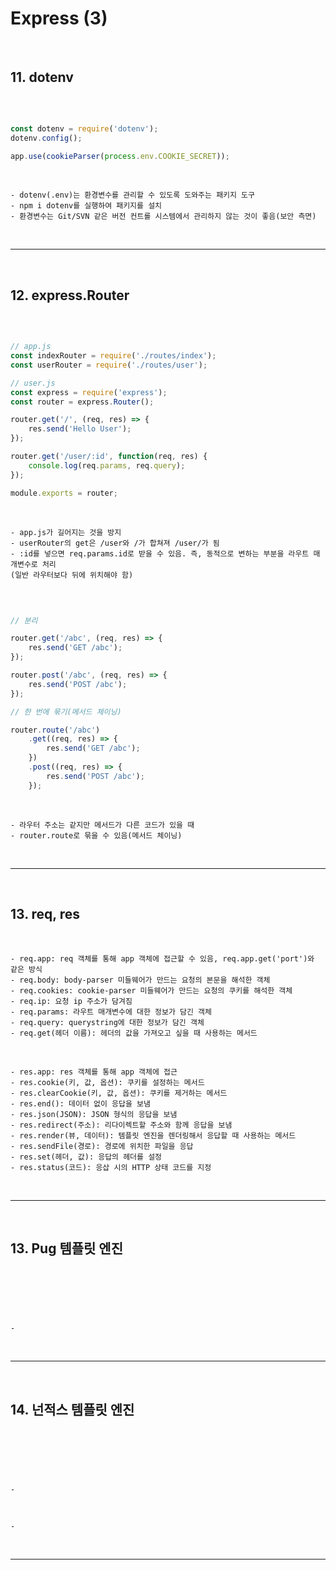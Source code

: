 # Express (3)

<br>

## 11. dotenv

<br>

```javascript

const dotenv = require('dotenv');
dotenv.config();

app.use(cookieParser(process.env.COOKIE_SECRET));

```

<br>
    
    - dotenv(.env)는 환경변수를 관리할 수 있도록 도와주는 패키지 도구
    - npm i dotenv를 실행하여 패키지를 설치
    - 환경변수는 Git/SVN 같은 버전 컨트롤 시스템에서 관리하지 않는 것이 좋음(보안 측면)

<br>

***

<br>

## 12. express.Router

<br>

```javascript

// app.js
const indexRouter = require('./routes/index');
const userRouter = require('./routes/user');

// user.js
const express = require('express');
const router = express.Router();

router.get('/', (req, res) => {
    res.send('Hello User');
});

router.get('/user/:id', function(req, res) {
    console.log(req.params, req.query);
});

module.exports = router;

```

<br>

    - app.js가 길어지는 것을 방지
    - userRouter의 get은 /user와 /가 합쳐져 /user/가 됨
    - :id를 넣으면 req.params.id로 받을 수 있음. 즉, 동적으로 변하는 부분을 라우트 매개변수로 처리
    (일반 라우터보다 뒤에 위치해야 함)

<br>

```javascript

// 분리

router.get('/abc', (req, res) => {
    res.send('GET /abc');
});

router.post('/abc', (req, res) => {
    res.send('POST /abc');
});

// 한 번에 묶기(메서드 체이닝)

router.route('/abc')
    .get((req, res) => {
        res.send('GET /abc');
    })
    .post((req, res) => {
        res.send('POST /abc');
    });

```

<br>

    - 라우터 주소는 같지만 메서드가 다른 코드가 있을 때
    - router.route로 묶을 수 있음(메서드 체이닝)

<br>

***

<br>

## 13. req, res

<br>

    - req.app: req 객체를 통해 app 객체에 접근할 수 있음, req.app.get('port')와 같은 방식
    - req.body: body-parser 미들웨어가 만드는 요청의 본문을 해석한 객체
    - req.cookies: cookie-parser 미들웨어가 만드는 요청의 쿠키를 해석한 객체
    - req.ip: 요청 ip 주소가 담겨짐
    - req.params: 라우트 매개변수에 대한 정보가 담긴 객체
    - req.query: querystring에 대한 정보가 담긴 객체
    - req.get(헤더 이름): 헤더의 값을 가져오고 싶을 때 사용하는 메서드

<br>

    - res.app: res 객체를 통해 app 객체에 접근
    - res.cookie(키, 값, 옵션): 쿠키를 설정하는 메서드
    - res.clearCookie(키, 값, 옵션): 쿠키를 제거하는 메서드
    - res.end(): 데이터 없이 응답을 보냄
    - res.json(JSON): JSON 형식의 응답을 보냄
    - res.redirect(주소): 리다이렉트할 주소와 함께 응답을 보냄
    - res.render(뷰, 데이터): 템플릿 엔진을 렌더링해서 응답할 때 사용하는 메서드
    - res.sendFile(경로): 경로에 위치한 파일을 응답
    - res.set(헤더, 값): 응답의 헤더를 설정
    - res.status(코드): 응삽 시의 HTTP 상태 코드를 지정
  
<br>

***

<br>

## 13. Pug 템플릿 엔진

<br>

```javascript



```

<br>

    - 

<br>

***

<br>

## 14. 넌적스 템플릿 엔진

<br>

```javascript



```

<br>

    - 
  
<br>

    - 
<br>

***

<br>



